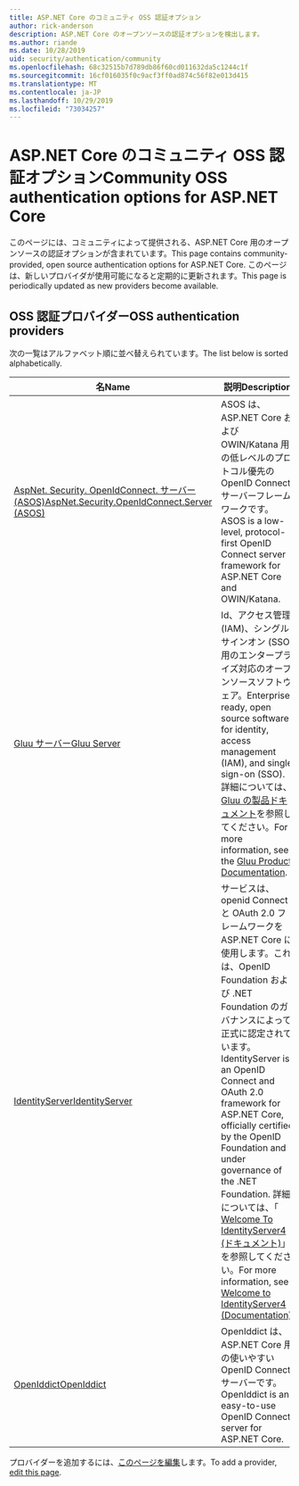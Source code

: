 ```yaml
---
title: ASP.NET Core のコミュニティ OSS 認証オプション
author: rick-anderson
description: ASP.NET Core のオープンソースの認証オプションを検出します。
ms.author: riande
ms.date: 10/28/2019
uid: security/authentication/community
ms.openlocfilehash: 68c32515b7d789db86f60cd011632da5c1244c1f
ms.sourcegitcommit: 16cf016035f0c9acf3ff0ad874c56f82e013d415
ms.translationtype: MT
ms.contentlocale: ja-JP
ms.lasthandoff: 10/29/2019
ms.locfileid: "73034257"
---
```

# <a name="community-oss-authentication-options-for-aspnet-core"></a><span data-ttu-id="6d42b-103">ASP.NET Core のコミュニティ OSS 認証オプション</span><span class="sxs-lookup"><span data-stu-id="6d42b-103">Community OSS authentication options for ASP.NET Core</span></span>

<span data-ttu-id="6d42b-104">このページには、コミュニティによって提供される、ASP.NET Core 用のオープンソースの認証オプションが含まれています。</span><span class="sxs-lookup"><span data-stu-id="6d42b-104">This page contains community-provided, open source authentication options for ASP.NET Core.</span></span> <span data-ttu-id="6d42b-105">このページは、新しいプロバイダが使用可能になると定期的に更新されます。</span><span class="sxs-lookup"><span data-stu-id="6d42b-105">This page is periodically updated as new providers become available.</span></span>

## <a name="oss-authentication-providers"></a><span data-ttu-id="6d42b-106">OSS 認証プロバイダー</span><span class="sxs-lookup"><span data-stu-id="6d42b-106">OSS authentication providers</span></span>

<span data-ttu-id="6d42b-107">次の一覧はアルファベット順に並べ替えられています。</span><span class="sxs-lookup"><span data-stu-id="6d42b-107">The list below is sorted alphabetically.</span></span>

| <span data-ttu-id="6d42b-108">名</span><span class="sxs-lookup"><span data-stu-id="6d42b-108">Name</span></span> | <span data-ttu-id="6d42b-109">説明</span><span class="sxs-lookup"><span data-stu-id="6d42b-109">Description</span></span> |
| ---- | ----------- |
| [<span data-ttu-id="6d42b-110">AspNet. Security. OpenIdConnect. サーバー (ASOS)</span><span class="sxs-lookup"><span data-stu-id="6d42b-110">AspNet.Security.OpenIdConnect.Server (ASOS)</span></span>](https://github.com/aspnet-contrib/AspNet.Security.OpenIdConnect.Server) | <span data-ttu-id="6d42b-111">ASOS は、ASP.NET Core および OWIN/Katana 用の低レベルのプロトコル優先の OpenID Connect サーバーフレームワークです。</span><span class="sxs-lookup"><span data-stu-id="6d42b-111">ASOS is a low-level, protocol-first OpenID Connect server framework for ASP.NET Core and OWIN/Katana.</span></span> |
| [<span data-ttu-id="6d42b-112">Gluu サーバー</span><span class="sxs-lookup"><span data-stu-id="6d42b-112">Gluu Server</span></span>](https://gluu.org/) | <span data-ttu-id="6d42b-113">Id、アクセス管理 (IAM)、シングルサインオン (SSO) 用のエンタープライズ対応のオープンソースソフトウェア。</span><span class="sxs-lookup"><span data-stu-id="6d42b-113">Enterprise ready, open source software for identity, access management (IAM), and single sign-on (SSO).</span></span> <span data-ttu-id="6d42b-114">詳細については、 [Gluu の製品ドキュメント](https://gluu.org/docs/)を参照してください。</span><span class="sxs-lookup"><span data-stu-id="6d42b-114">For more information, see the [Gluu Product Documentation](https://gluu.org/docs/).</span></span> |
| [<span data-ttu-id="6d42b-115">IdentityServer</span><span class="sxs-lookup"><span data-stu-id="6d42b-115">IdentityServer</span></span>](https://identityserver.io/) | <span data-ttu-id="6d42b-116">サービスは、openid Connect と OAuth 2.0 フレームワークを ASP.NET Core に使用します。これは、OpenID Foundation および .NET Foundation のガバナンスによって正式に認定されています。</span><span class="sxs-lookup"><span data-stu-id="6d42b-116">IdentityServer is an OpenID Connect and OAuth 2.0 framework for ASP.NET Core, officially certified by the OpenID Foundation and under governance of the .NET Foundation.</span></span> <span data-ttu-id="6d42b-117">詳細については、「 [Welcome To IdentityServer4 (ドキュメント)](https://identityserver4.readthedocs.io/en/latest/)」を参照してください。</span><span class="sxs-lookup"><span data-stu-id="6d42b-117">For more information, see [Welcome to IdentityServer4 (Documentation)](https://identityserver4.readthedocs.io/en/latest/).</span></span> |
| [<span data-ttu-id="6d42b-118">OpenIddict</span><span class="sxs-lookup"><span data-stu-id="6d42b-118">OpenIddict</span></span>](https://github.com/openiddict/openiddict-core) | <span data-ttu-id="6d42b-119">OpenIddict は、ASP.NET Core 用の使いやすい OpenID Connect サーバーです。</span><span class="sxs-lookup"><span data-stu-id="6d42b-119">OpenIddict is an easy-to-use OpenID Connect server for ASP.NET Core.</span></span> |

<span data-ttu-id="6d42b-120">プロバイダーを追加するには、[このページを編集](https://github.com/login?return_to=https%3A%2F%2Fgithub.com%2Faspnet%2FDocs%2Fedit%2Fmaster%2Faspnetcore%2Fsecurity%2Fauthentication%2Fcommunity.md)します。</span><span class="sxs-lookup"><span data-stu-id="6d42b-120">To add a provider, [edit this page](https://github.com/login?return_to=https%3A%2F%2Fgithub.com%2Faspnet%2FDocs%2Fedit%2Fmaster%2Faspnetcore%2Fsecurity%2Fauthentication%2Fcommunity.md).</span></span>
